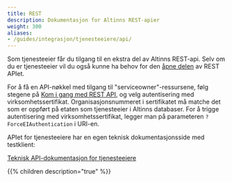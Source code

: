 ```yaml
---
title: REST
description: Dokumentasjon for Altinns REST-apier
weight: 300
aliases:
- /guides/integrasjon/tjenesteeiere/api/
---
```


Som tjenesteeier får du tilgang til en ekstra del av Altinns REST-api. Selv om du er tjenesteeier vil du også kunne ha behov for den [åpne delen](/docs/api/rest-api) av REST APIet. 

For å få en API-nøkkel med tilgang til "serviceowner"-ressursene, følg stegene på [Kom i gang med REST API](/docs/api/rest-api/kom-i-gang/), og velg autentisering med virksomhetssertifikat. Organisasjonsnummeret i sertifikatet må matche det som er oppført på etaten som tjenesteeier i Altinns databaser. For å trigge autentisering med virksomhetssertifikat, legger man på parameteren `?ForceEIAuthentication` i URI-en.

APIet for tjenesteeiere har en egen teknisk dokumentasjonsside med testklient:

[Teknisk API-dokumentasjon for tjenesteeiere](https://www.altinn.no/api/serviceowner/help)



{{% children description="true" %}}
